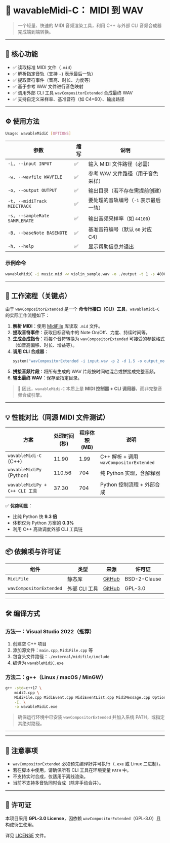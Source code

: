 # 🎵 wavableMidi-C： MIDI 到 WAV 

> 一个轻量、快速的 MIDI 音频渲染工具，利用 C++ 与外部 CLI 音频合成器完成端到端转换。

---

## 🔧 核心功能

- ✅ 读取标准 MIDI 文件（`.mid`）
- ✅ 解析指定音轨（支持 `-1` 表示最后一轨）
- ✅ 提取音符事件（音高、时长、力度等）
- ✅ 基于参考 WAV 文件进行音色映射
- ✅ 调用外部 CLI 工具 `wavCompositorExtended` 合成最终 WAV
- ✅ 支持自定义采样率、基准音符（如 C4=60）、输出路径

---

## ⚙️ 使用方法

```bash
Usage: wavableMidiC [OPTIONS]
```

| 参数 | 缩写 | 说明 |
|------|------|------|
| `-i, --input INPUT` | ✅ | 输入 MIDI 文件路径（必需） |
| `-w, --wavfile WAVFILE` | ✅ | 参考 WAV 文件路径（用于音色采样） |
| `-o, --output OUTPUT` | ✅ | 输出目录（若不存在需提前创建） |
| `-t, --midiTrack MIDITRACK` | ✅ | 要处理的音轨编号（`-1` 表示最后一轨） |
| `-s, --sampleRate SAMPLERATE` | ✅ | 输出音频采样率（如 `44100`） |
| `-B, --baseNote BASENOTE` | ✅ | 基准音符编号（默认 `60` 对应 C4） |
| `-h, --help` | ✅ | 显示帮助信息并退出 |

### 示例命令

```bash
wavableMidiC -i music.mid -w violin_sample.wav -o ./output -t 1 -s 48000 -B 60
```

---

## 🔗 工作流程（关键点）

由于 `wavCompositorExtended` 是一个 **命令行接口（CLI）工具**，`wavableMidi-C` 的实际工作流程如下：

1. **解析 MIDI**：使用 [MidiFile](https://github.com/craigsapp/midifile) 库读取 `.mid` 文件。
2. **提取音符事件**：获取目标音轨中的 Note On/Off、力度、持续时间等。
3. **生成合成指令**：将每个音符转换为 `wavCompositorExtended` 可接受的参数格式（如音高偏移、时长、增益等）。
4. **调用 CLI 合成器**：
   ```cpp
   system("wavCompositorExtended -i input.wav -p 2 -d 1.5 -o output_note001.wav");
   ```
5. **拼接音频片段**：将所有生成的 WAV 片段按时间轴混合或拼接成完整音频。
6. **输出最终 WAV**：保存至指定目录。

> 🔄 因此，`wavableMidi-C` 本质上是 **MIDI 控制器 + CLI 调用器**，而非完整音频合成引擎。

---

## 💡 性能对比（同源 MIDI 文件测试）

| 方案 | 处理时间 (秒) | 程序体积 (MB) | 说明 |
|------|----------------|----------------|------|
| `wavableMidi-C` (C++) | 11.90 | 1.99 | C++ 解析 + 调用 `wavCompositorExtended` |
| `wavableMidiPy` (Python) | 110.56 | 704 | 纯 Python 实现，含解释器 |
| `wavableMidiPy + C++ CLI 工具` | 37.30 | 704 | Python 控制流程 + 外部合成 |

✅ **优势明显**：
- 比纯 Python 快 **9.3 倍**
- 体积仅为 Python 方案的 **0.3%**
- 利用 C++ 高效调度外部 CLI 工具链

---

## 📦 依赖项与许可证

| 组件 | 类型 | 来源 | 许可证 |
|------|------|------|--------|
| `MidiFile` | 静态库 | [GitHub](https://github.com/craigsapp/midifile) | BSD-2-Clause |
| `wavCompositorExtended` | 外部 CLI 工具 | [GitHub](https://github.com/Na2Cr2O7/wavCompositorExtended) | GPL-3.0 |


---

## 🛠 编译方式

### 方法一：Visual Studio 2022（推荐）

1. 创建空 C++ 项目
2. 添加源文件：`main.cpp`, `MidiFile.cpp` 等
3. 包含头文件路径：`./external/midifile/include`
4. 编译为 `wavableMidiC.exe`

### 方法二：g++（Linux / macOS / MinGW）

```bash
g++ -std=c++17 \
    midi2.cpp \
    MidiFile.cpp MidiEvent.cpp MidiEventList.cpp MidiMessage.cpp Options.cpp \
    -I. \
    -o wavableMidiC.exe
```

> 确保运行环境中已安装 `wavCompositorExtended` 并加入系统 PATH，或指定其绝对路径。

---

---

## 📝 注意事项

- `wavCompositorExtended` 必须预先编译好并可执行（`.exe` 或 Linux 二进制）。
- 若在脚本中使用，请确保所有 CLI 工具在环境变量 `PATH` 中。
- 不支持实时合成，仅适用于离线渲染。
- 当前不支持多音轨同时合成（除非手动合并）。

---


## 📄 许可证

本项目采用 **GPL-3.0 License**，因依赖 `wavCompositorExtended`（GPL-3.0）且构成衍生使用。

详见 [LICENSE](./LICENSE) 文件。

